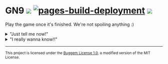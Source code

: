 # GN9 <img src="https://img.shields.io/badge/Released-Not%20yet-34D058.svg"></img> [![pages-build-deployment](https://github.com/Buggem/GN9/actions/workflows/pages/pages-build-deployment/badge.svg)](https://github.com/Buggem/GN9/actions/workflows/pages/pages-build-deployment) <a href="https://buggem.github.io/GN9/"><img src="https://img.shields.io/badge/Release-v0.000001%20beta-34D058.svg"></img></a>

Play the game once it's finished. We're not spoiling anything :)


<details> 
	<summary>"Just tell me now!"</summary>
	<br>
	<ul>
	  NO WAY! This is all secret! I can't even tell you a single thing. I can't even say if it's a platformer or not.
	  <br>
	  Just wait for me to finish, ok?

	</ul>
</details>
<details> 
        <summary>"I really wanna know!!"</summary>
        <br>
        <ul>
          Check out SECRET.md. But don't tell anyone about it. It's <b>SECRET</b>.
        </ul>
</details>

----------------------------------------------------------
<sub>This project is licensed under the [Buggem License 1.0](https://buggem.github.io/GN9/LICENSE.txt), a modified version of the MIT License.</sub>
